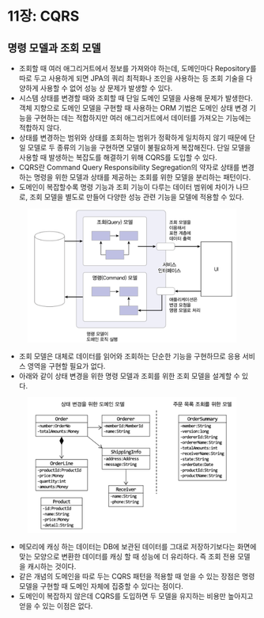 # 11장: CQRS

## 명령 모델과 조회 모델

* 조회할 때 여러 애그리거트에서 정보를 가져와야 하는데, 도메인마다 Repository를 따로 두고 사용하게 되면 JPA의 쿼리 최적화나 조인을 사용하는 등 조회 기술을 다양하게 사용할 수 없어 성능 상 문제가 발생할 수 있다.
* 시스템 상태를 변경할 때와 조회할 때 단일 도메인 모델을 사용해 문제가 발생한다. 객체 지향으로 도메인 모델을 구현할 때 사용하는 ORM 기법은 도메인 상태 변경 기능을 구현하는 데는 적합하지만 여러 애그리거트에서 데이터를 가져오는 기능에는 적합하지 않다.
* 상태를 변경하는 범위와 상태를 조회하는 범위가 정확하게 일치하지 않기 때문에 단일 모델로 두 종류의 기능을 구현하면 모델이 불필요하게 복잡해진다. 단일 모델을 사용할 때 발생하는 복잡도를 해결하기 위해 CQRS를 도입할 수 있다.
* CQRS란 Command Query Responsibility Segregation의 약자로 상태를 변경하는 명령을 위한 모델과 상태를 제공하는 조회를 위한 모델을 분리하는 패턴이다.
* 도메인이 복잡할수록 명령 기능과 조회 기능이 다루는 데이터 범위에 차이가 나므로, 조회 모델을 별도로 만들어 다양한 성능 관련 기능을 모델에 적용할 수 있다.

<figure><img src="../../.gitbook/assets/image (123).png" alt=""><figcaption></figcaption></figure>

* 조회 모델은 대체로 데이터를 읽어와 조회하는 단순한 기능을 구현하므로 응용 서비스 영역을 구현할 필요가 없다.
* 아래와 같이 상태 변경을 위한 명령 모델과 조회를 위한 조회 모델을 설계할 수 있다.

<figure><img src="../../.gitbook/assets/image (124).png" alt=""><figcaption></figcaption></figure>

* 메모리에 캐싱 하는 데이터는 DB에 보관된 데이터를 그대로 저장하기보다는 화면에 맞는 모양으로 변환한 데이터를 캐싱 할 때 성능에 더 유리하다. 즉 조회 전용 모델을 캐시하는 것이다.
* 같은 개념의 도메인을 따로 두는 CQRS 패턴을 적용할 때 얻을 수 있는 장점은 명령 모델을 구현할 때 도메인 자체에 집중할 수 있다는 점이다.
* 도메인이 복잡하지 않은데 CQRS를 도입하면 두 모델을 유지하는 비용만 높아지고 얻을 수 있는 이점은 없다.
